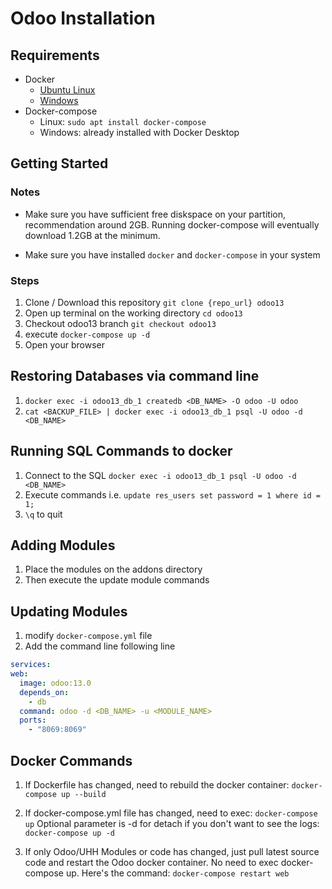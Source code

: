 # Odoo Installation


## Requirements
 - Docker
     - [Ubuntu Linux](https://www.digitalocean.com/community/tutorials/how-to-install-and-use-docker-on-ubuntu-18-04)
     - [Windows](https://docs.docker.com/docker-for-windows/install/)
 - Docker-compose
     - Linux: `sudo apt install docker-compose` 
     - Windows: already installed with Docker Desktop


## Getting Started
  
  ### Notes
  * Make sure you have sufficient free diskspace on your partition, recommendation around 2GB. Running docker-compose will eventually download 1.2GB at the minimum.

  * Make sure you have installed `docker` and `docker-compose` in your system

  ### Steps
  1. Clone / Download this repository `git clone {repo_url} odoo13`
  2. Open up terminal on the working directory `cd odoo13`
  3. Checkout odoo13 branch `git checkout odoo13`
  3. execute `docker-compose up -d`
  4. Open your browser


## Restoring Databases via command line
  1. `docker exec -i odoo13_db_1 createdb <DB_NAME> -O odoo -U odoo`
  2. `cat <BACKUP_FILE> | docker exec -i odoo13_db_1 psql -U odoo -d <DB_NAME>`


## Running SQL Commands to docker
  1. Connect to the SQL `docker exec -i odoo13_db_1 psql -U odoo -d <DB_NAME> `
  2. Execute commands i.e.
  `update res_users set password = 1 where id = 1;` 
  3. `\q` to quit

## Adding Modules
  1. Place the modules on the addons directory
  2. Then execute the update module commands

## Updating Modules
  1. modify `docker-compose.yml` file
  2. Add the command line following line
  ```yml
  services:
  web:
    image: odoo:13.0
    depends_on:
      - db
    command: odoo -d <DB_NAME> -u <MODULE_NAME>
    ports:
      - "8069:8069"
  ``` 

## Docker Commands

  1. If Dockerfile has changed, need to rebuild the docker container:
     `docker-compose up --build`

  2. If docker-compose.yml file has changed, need to exec:
     `docker-compose up`
     Optional parameter is -d for detach if you don't want to see the logs: `docker-compose up -d`

  3. If only Odoo/UHH Modules or code has changed, just pull latest source code and restart the Odoo docker container. No need to exec docker-compose up.
     Here's the command: `docker-compose restart web`

